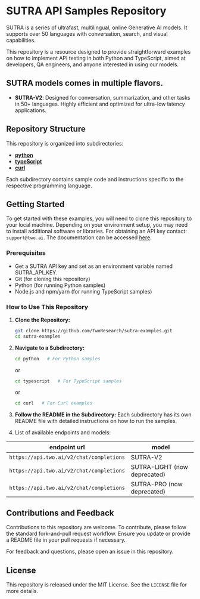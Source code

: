 # SUTRA API Samples Repository

SUTRA is a series of ultrafast, multilingual, online Generative AI models. It supports over 50 languages with conversation, search, and visual capabilities.

This repository is a resource designed to provide straightforward examples on how to implement API testing in both Python and TypeScript,
aimed at developers, QA engineers, and anyone interested in using our models.

## SUTRA models comes in multiple flavors.
- **SUTRA-V2**: Designed for conversation, summarization, and other tasks in 50+ languages. Highly efficient and optimized for ultra-low latency applications.

## Repository Structure

This repository is organized into subdirectories:

- **[python](python/README.md)**
- **[typeScript](typescript/README.md)**
- **[curl](curl/README.md)**

Each subdirectory contains sample code and instructions specific to the respective programming language.

## Getting Started

To get started with these examples, you will need to clone this repository to your local machine.
Depending on your environment setup, you may need to install additional software or libraries.
For obtaining an API key contact: `support@two.ai`. The documentation can be accessed [here](https://docs.two.ai/).

### Prerequisites

- Get a SUTRA API key and set as an environment variable named SUTRA_API_KEY.
- Git (for cloning this repository)
- Python (for running Python samples)
- Node.js and npm/yarn (for running TypeScript samples)

### How to Use This Repository

1. **Clone the Repository:**
   ```bash
   git clone https://github.com/TwoResearch/sutra-examples.git
   cd sutra-examples
   ```

2. **Navigate to a Subdirectory:**
   ```bash
   cd python   # For Python samples
   ```
   or
   ```bash
   cd typescript   # For TypeScript samples
   ```
   or
   ```bash
   cd curl   # For Curl examples
   ```

3. **Follow the README in the Subdirectory:**
   Each subdirectory has its own README file with detailed instructions on how to run the samples.

4. List of available endpoints and models: 

| endpoint url                             | model			  |
|------------------------------------------|------------------------------|
| `https://api.two.ai/v2/chat/completions` | SUTRA-V2			  |
| `https://api.two.ai/v2/chat/completions` | SUTRA-LIGHT (now deprecated) | # now deprecated
| `https://api.two.ai/v2/chat/completions` | SUTRA-PRO   (now deprecated) | # now deprecated


## Contributions and Feedback

Contributions to this repository are welcome. To contribute, please follow the standard fork-and-pull request workflow. Ensure you update or provide a README file in your pull requests if necessary.

For feedback and questions, please open an issue in this repository.

## License

This repository is released under the MIT License. See the `LICENSE` file for more details.
